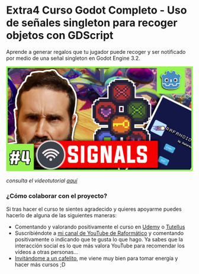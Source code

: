 # Extra4 Curso Godot Completo - Uso de señales singleton para recoger objetos con GDScript
Aprende a generar regalos que tu jugador puede recoger y ser notificado por medio de una señal singleton en Godot Engine 3.2. 

![Extra4 Curso Godot Completo - Uso de señales singleton para recoger objetos con GDScript](../Thumbnails/extra4.png)

*consulta el videotutorial [aquí](https://www.youtube.com/watch?v=Mo6sbDlk0nQ)*

### ¿Cómo colaborar con el proyecto?

Si tras hacer el curso te sientes agradecido y quieres apoyarme puedes hacerlo de alguna de las siguientes maneras:

- Comentando y valorando positivamente el curso en [Udemy](https://www.udemy.com/course/godot-3-primer-videojuego/) o [Tutellus](https://www.tutellus.com/tecnologia/videojuegos/haz-tu-primer-videojuego-con-godot-32-30039)
- Suscribiéndote a [mi canal de YouTube de Raformático](https://www.youtube.com/c/raformatico) y comentando positivamente o indicando que te gusta lo que hago. Ya sabes que la interacción social es lo que más valora YouTube para recomendar los vídeos a otras personas...
- [Invitándome a un cafelito](https://www.buymeacoffee.com/raformatico), me viene muy bien para tomar energía y hacer más cursos ;D